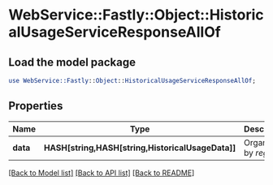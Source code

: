 # WebService::Fastly::Object::HistoricalUsageServiceResponseAllOf

## Load the model package
```perl
use WebService::Fastly::Object::HistoricalUsageServiceResponseAllOf;
```

## Properties
Name | Type | Description | Notes
------------ | ------------- | ------------- | -------------
**data** | **HASH[string,HASH[string,HistoricalUsageData]]** | Organized by *region*. | [optional] 

[[Back to Model list]](../README.md#documentation-for-models) [[Back to API list]](../README.md#documentation-for-api-endpoints) [[Back to README]](../README.md)



